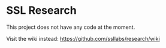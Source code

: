 SSL Research
============

This project does not have any code at the moment.

Visit the wiki instead: https://github.com/ssllabs/research/wiki
